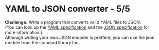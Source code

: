 # YAML to JSON converter - 5/5
**Challenge:** Write a program that converts valid YAML files to JSON.
<br>(You can look up the [YAML specification](https://yaml.org/spec/1.2/spec.html) and the [JSON specification](https://www.json.org/) for more information.)
<br>Although writing your own JSON encoder is prefferd, you can use the json module from the standard library too.
